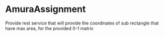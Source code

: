 # AmuraAssignment
Provide rest service that will provide the coordinates of sub rectangle that have max area, for the provided 0-1 matrix
